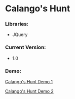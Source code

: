 # Calango's Hunt

### Libraries:
- JQuery

### Current Version:
- 1.0

### Demo:

<a href="http://calangoshunt.herokuapp.com">Calango's Hunt Demo 1</a>

<a href="http://https://b3coded.github.io/calangos-hunt">Calango's Hunt Demo 2</a>
